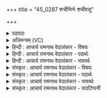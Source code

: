 +++
title = "45_0287 शचीभिर्नः शचीवसू"

+++
<details><summary>पदपाठः</summary>

श꣡ची꣢꣯भिः। नः꣣। शचीवसू। शची। वसूइ꣡ति꣢। दि꣡वा꣢꣯। न꣡क्त꣢꣯म्। दि꣣शस्यतम्। मा꣢। वा꣣म्। रातिः꣢। उ꣡प꣢꣯। द꣣सत्। कदा꣢। च꣣। न꣣। अ꣣स्म꣢त्। रा꣣तिः꣢। क꣣दा꣢। च꣣। न꣢। २८७।
</details>

<details><summary>अधिमन्त्रम् (VC)</summary>

- इन्द्रः
- परुच्छेपो दैवोदासिः
- बृहती
- मध्यमः
- ऐन्द्रं काण्डम्
</details>

<details><summary>हिन्दी : आचार्य रामनाथ वेदालंकार - विषयः</summary>

अगले मन्त्र में अश्वियुगल देवता हैं। उनसे याचना की गयी है।
</details>

<details><summary>हिन्दी : आचार्य रामनाथ वेदालंकार - पदार्थः</summary>

पदार्थान्वयभाषाः -  हे (शचीवसू) कर्म-रूप धनवाले परमात्मा-जीवात्मा, गुरु शिष्य, अध्यापक-उपदेशक, वैद्य-शल्यचिकित्सक, राजा-राजमन्त्री, सभापति-सेनापति आदि अश्वीदेवो ! तुम (शचीभिः) अपने-अपने कर्मों से (नः) हमें (दिवा नक्तम्) दिन-रात (दिशस्यतम्) अपनी-अपनी देनें प्रदान करो। (वाम्) तुम्हारा (रातिः) दान (कदा च न) कभी (मा उपदसत्) समाप्त न हो, वैसे ही (अस्मत्) हमारे अन्दर से (रातिः) दान का गुण (कदा च न) कभी (मा उपदसत्) समाप्त न हो, अर्थात् हम भी निरन्तर दान में संलग्न रहें ॥५॥ इस मन्त्र में ‘शची, शची’, ‘राति, रातिः’, तथा ‘कदा च न, कदा च न’ में लाटानुप्रास अलङ्कार है ॥५॥
</details>

<details><summary>हिन्दी : आचार्य रामनाथ वेदालंकार - भावार्थः</summary>

भावार्थभाषाः -  उक्त अश्वी-युगल जैसे अपनी-अपनी आध्यात्मिक, वैयक्तिक, सामाजिक, राष्ट्रिय, शिल्पात्मक, चिकित्सात्मक आदि देनों से हमारा उपकार करते रहें, उसी प्रकार हम भी अपनी-अपनी योग्यता के अनुसार दूसरों का उपकार करें ॥५॥
</details>

<details><summary>संस्कृत : आचार्य रामनाथ वेदालंकार - विषयः</summary>

अथाश्विनौ देवते। तौ प्रार्थ्येते।
</details>

<details><summary>संस्कृत : आचार्य रामनाथ वेदालंकार - पदार्थः</summary>

पदार्थान्वयभाषाः -  हे (शचीवसू) कर्मधनौ अश्विनौ२ परमात्मजीवात्मानौ, गुरुशिष्यौ, अध्यापकोपदेशकौ, वैद्यशल्यचिकित्सकौ, राजामात्यौ, सभासेनेशौ च ! युवाम् (शचीभिः) स्वीयैः स्वीयैः कर्मभिः। शची इति कर्मनाम। निघं० २।१। (नः) अस्मभ्यम् (दिवा नक्तम्) अहनि रात्रौ चापि (दिशस्यतम्३) दानं प्रयच्छतम्। अयं दानार्थः दिशस् शब्दः कण्ड्वादिषु पठितव्यः। ‘कण्ड्वादिभ्यो यक्, अ० ३।१।२७’ इति यक्। (वाम्) युवयोः (रातिः) दानम् (कदा च न) कदाचित् (मा उपदसत्) न समाप्येत। उपपूर्वाद् दसु उपक्षये धातोर्लेटि रूपम् तथैव (अस्मत्) अस्मत्सकाशात् (रातिः) दानगुणः (कदा च न) कदाचित्, मा उपदसत् न नश्येत्। वयमपि सततदानरताः भवेमेत्यर्थः ॥५॥४ अत्र ‘शची, शची’ ‘राति, रातिः’, ‘कदा च न, कदा च न’ इति लाटानुप्रासः ॥५॥
</details>

<details><summary>संस्कृत : आचार्य रामनाथ वेदालंकार - भावार्थः</summary>

भावार्थभाषाः -  उक्तौ अश्विनौ यथा स्वेन स्वेनाध्यात्मिकेन वा, वैयक्तिकेन वा, सामाजिकेन वा राष्ट्रियेण वा, शिल्पात्मकेन वा, चिकित्सात्मकेन वा दानेनास्मानुपकुर्युः, तथैव वयमपि स्वस्वयोग्यतानुसारमन्यानुपकुर्याम ॥५॥
</details>

<details><summary>संस्कृत : आचार्य रामनाथ वेदालंकार - पादटिप्पनी</summary>

टिप्पणी:   १. ऋ० १।१३९।५ ‘दिशस्यतम्’ इत्यत्र ‘दशस्यतम्’ इति पाठः। २. द्रष्टव्यं द० भा०—(अश्विनौ) व्याप्तसकलविद्यौ अध्यापकोपदेशकौ (ऋ० ३।५८।५), राजामात्यौ (ऋ० ४।४।५) वैद्यकविद्याव्यापिनौ भिषजौ (य० २१।३३), सभासेनेशौ (ऋ० १।१२०।१०), शिल्पविद्याध्येत्रध्यापकौ (ऋ० १।८९।४)। ३. ऋग्वेदवद् ‘दशस्यतम्’ इति पाठं मत्वा दशतेर्दानकर्मणः एतद् रूपम्। दत्तमित्यर्थः। यद्यद् वयं प्रार्थयामस्तत्तद् दत्तमित्यर्थः—इति वि०। दशस्यतं प्रयच्छतं धनानि—इति भ०। दिशस्यतं विसृजतम् अभिमतं दत्तमित्यर्थः—इति सा०। (दशस्यतम्) दद्यातम्, अयं दशस् शब्दः कण्ड्वादिषु द्रष्टव्यः इति ऋ० १।१३९।३ भाष्ये द०। ४. ऋग्भाष्ये दयानन्दर्षिणा मन्त्रोऽयम् ‘अध्यापकोपदेशकौ सुशिक्षितया वाचाऽहर्निशं विद्या उपदिशेताम्’ इति विषये व्याख्यातः।
</details>